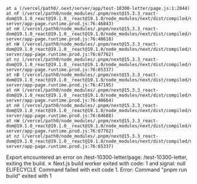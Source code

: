     at a (/vercel/path0/.next/server/app/test-10300-letter/page.js:1:2844)
    at nF (/vercel/path0/node_modules/.pnpm/next@15.3.3_react-dom@19.1.0_react@19.1.0__react@19.1.0/node_modules/next/dist/compiled/next-server/app-page.runtime.prod.js:76:46843)
    at nH (/vercel/path0/node_modules/.pnpm/next@15.3.3_react-dom@19.1.0_react@19.1.0__react@19.1.0/node_modules/next/dist/compiled/next-server/app-page.runtime.prod.js:76:48618)
    at nW (/vercel/path0/node_modules/.pnpm/next@15.3.3_react-dom@19.1.0_react@19.1.0__react@19.1.0/node_modules/next/dist/compiled/next-server/app-page.runtime.prod.js:76:67762)
    at nz (/vercel/path0/node_modules/.pnpm/next@15.3.3_react-dom@19.1.0_react@19.1.0__react@19.1.0/node_modules/next/dist/compiled/next-server/app-page.runtime.prod.js:76:65337)
    at nB (/vercel/path0/node_modules/.pnpm/next@15.3.3_react-dom@19.1.0_react@19.1.0__react@19.1.0/node_modules/next/dist/compiled/next-server/app-page.runtime.prod.js:76:47195)
    at nH (/vercel/path0/node_modules/.pnpm/next@15.3.3_react-dom@19.1.0_react@19.1.0__react@19.1.0/node_modules/next/dist/compiled/next-server/app-page.runtime.prod.js:76:48664)
    at nH (/vercel/path0/node_modules/.pnpm/next@15.3.3_react-dom@19.1.0_react@19.1.0__react@19.1.0/node_modules/next/dist/compiled/next-server/app-page.runtime.prod.js:76:64688)
    at nW (/vercel/path0/node_modules/.pnpm/next@15.3.3_react-dom@19.1.0_react@19.1.0__react@19.1.0/node_modules/next/dist/compiled/next-server/app-page.runtime.prod.js:76:67762)
    at nz (/vercel/path0/node_modules/.pnpm/next@15.3.3_react-dom@19.1.0_react@19.1.0__react@19.1.0/node_modules/next/dist/compiled/next-server/app-page.runtime.prod.js:76:65337)
Export encountered an error on /test-10300-letter/page: /test-10300-letter, exiting the build.
 ⨯ Next.js build worker exited with code: 1 and signal: null
 ELIFECYCLE  Command failed with exit code 1.
Error: Command "pnpm run build" exited with 1
